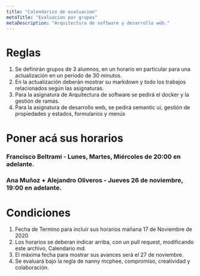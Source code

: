 ```yaml
---
title: "Calendarios de evaluacion"
metaTitle: "Evaluacion por grupos"
metaDescription: "Arquitectura de software y desarrollo web."
---
```


# Reglas

1. Se definirán grupos de 3 alumnos, en un horario en particular para una actualización en un periodo de 30 minutos.
2. En la actualización deberán mostrar su markdown y todo los trabajos relacionados según las asignaturas.
3. Para la asignatura de Arquitectura de software se pedirá el docker y la gestión de ramas.
4. Para la asignatura de desarrollo web, se pedirá semantic ui, gestión de propiedades y estados, formularios y menús


# Poner acá sus horarios

### **Francisco Beltrami** - Lunes, Martes, Miércoles de 20:00 en adelante. 
### **Ana Muñoz + Alejandro Oliveros** - Jueves 26 de noviembre, 19:00 en adelante.

# Condiciones

1. Fecha de Termino para incluir sus horarios mañana 17 de Noviembre de 2020
2. Los horarios se deberan indicar arriba, con un pull request, modificando este archivo, Calendario md.
3. El máxima fecha para mostrar sus avances será el 27 de noviembre.
4. Se evaluará bajo la regla de nanny mcphee, compromiso, creatividad y colaboración.



